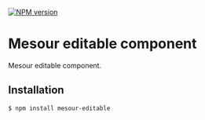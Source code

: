 [![NPM version](https://img.shields.io/npm/v/mesour-editable.svg?style=flat-square)](http://badge.fury.io/js/mesour-editable)

# Mesour editable component

Mesour editable component.

## Installation

```
$ npm install mesour-editable
```